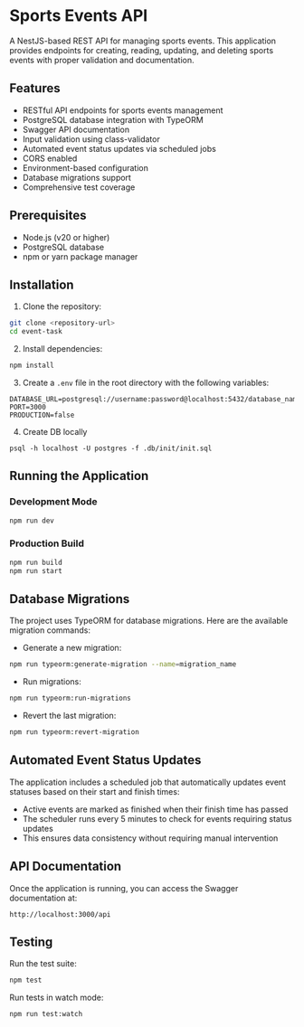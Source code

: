 # Sports Events API

A NestJS-based REST API for managing sports events. This application provides endpoints for creating, reading, updating, and deleting sports events with proper validation and documentation.

## Features

- RESTful API endpoints for sports events management
- PostgreSQL database integration with TypeORM
- Swagger API documentation
- Input validation using class-validator
- Automated event status updates via scheduled jobs
- CORS enabled
- Environment-based configuration
- Database migrations support
- Comprehensive test coverage

## Prerequisites

- Node.js (v20 or higher)
- PostgreSQL database
- npm or yarn package manager

## Installation

1. Clone the repository:

```bash
git clone <repository-url>
cd event-task
```

2. Install dependencies:

```bash
npm install
```

3. Create a `.env` file in the root directory with the following variables:

```env
DATABASE_URL=postgresql://username:password@localhost:5432/database_name
PORT=3000
PRODUCTION=false
```

4. Create DB locally

```
psql -h localhost -U postgres -f .db/init/init.sql
```

## Running the Application

### Development Mode

```bash
npm run dev
```

### Production Build

```bash
npm run build
npm run start
```

## Database Migrations

The project uses TypeORM for database migrations. Here are the available migration commands:

- Generate a new migration:

```bash
npm run typeorm:generate-migration --name=migration_name
```

- Run migrations:

```bash
npm run typeorm:run-migrations
```

- Revert the last migration:

```bash
npm run typeorm:revert-migration
```

## Automated Event Status Updates

The application includes a scheduled job that automatically updates event statuses based on their start and finish times:

- Active events are marked as finished when their finish time has passed
- The scheduler runs every 5 minutes to check for events requiring status updates
- This ensures data consistency without requiring manual intervention

## API Documentation

Once the application is running, you can access the Swagger documentation at:

```
http://localhost:3000/api
```

## Testing

Run the test suite:

```bash
npm test
```

Run tests in watch mode:

```bash
npm run test:watch
```
